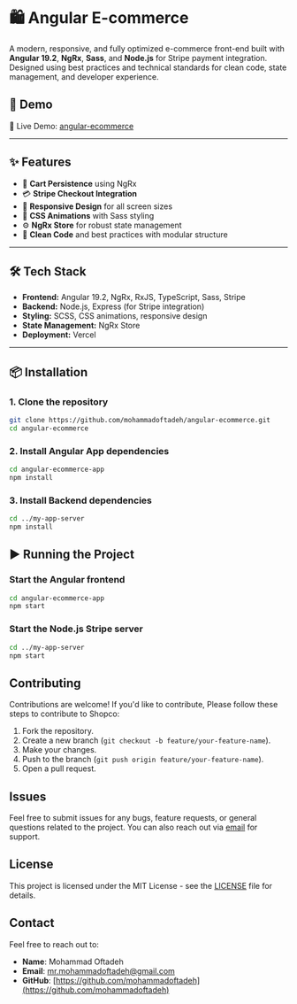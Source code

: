 # 🛍️ Angular E-commerce

A modern, responsive, and fully optimized e-commerce front-end built with **Angular 19.2**, **NgRx**, **Sass**, and **Node.js** for Stripe payment integration. Designed using best practices and technical standards for clean code, state management, and developer experience.


## 🚀 Demo

🔗 Live Demo: [angular-ecommerce](https://angular-ecommerce-bw8n.vercel.app/)

---


## ✨ Features

- 💾 **Cart Persistence** using NgRx
- 💳 **Stripe Checkout Integration**
- 📱 **Responsive Design** for all screen sizes
- 💅 **CSS Animations** with Sass styling
- ⚙️ **NgRx Store** for robust state management
- 🧼 **Clean Code** and best practices with modular structure

---

## 🛠️ Tech Stack

- **Frontend:** Angular 19.2, NgRx, RxJS, TypeScript, Sass, Stripe
- **Backend:** Node.js, Express (for Stripe integration)
- **Styling:** SCSS, CSS animations, responsive design
- **State Management:** NgRx Store
- **Deployment:** Vercel

---

## 📦 Installation

### 1. Clone the repository

```bash
git clone https://github.com/mohammadoftadeh/angular-ecommerce.git
cd angular-ecommerce
```

### 2. Install Angular App dependencies

```bash
cd angular-ecommerce-app
npm install
```

### 3. Install Backend dependencies

```bash
cd ../my-app-server
npm install
```

## ▶️ Running the Project

### Start the Angular frontend

```bash
cd angular-ecommerce-app
npm start
```

### Start the Node.js Stripe server

```bash
cd ../my-app-server
npm start
```

## Contributing

Contributions are welcome! If you'd like to contribute, Please follow these steps to contribute to Shopco:

1. Fork the repository.
2. Create a new branch (`git checkout -b feature/your-feature-name`).
3. Make your changes.
4. Push to the branch (`git push origin feature/your-feature-name`).
5. Open a pull request.

## Issues

Feel free to submit issues for any bugs, feature requests, or general questions related to the project. You can also reach out via [email](mailto:mr.mohammadoftadeh@gmail.com) for support.

## License

This project is licensed under the MIT License - see the [LICENSE](https://opensource.org/licenses/MIT) file for details.

## Contact

Feel free to reach out to:

- **Name**: Mohammad Oftadeh
- **Email**: [mr.mohammadoftadeh@gmail.com](mailto:mr.mohammadoftadeh@gmail.com)
- **GitHub**: [https://github.com/mohammadoftadeh](https://github.com/mohammadoftadeh)

